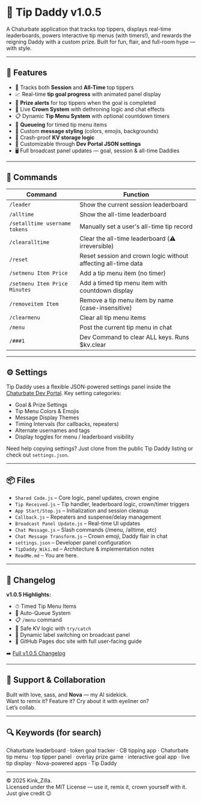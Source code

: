 # 👑 Tip Daddy v1.0.5

A Chaturbate application that tracks top tippers, displays real-time leaderboards, powers interactive tip menus (with timers!), and rewards the reigning Daddy with a custom prize. Built for fun, flair, and full-room hype — with style.

---

## 🚀 Features

- 🎯 Tracks both **Session** and **All-Time** top tippers  
- 📈 Real-time **tip goal progress** with animated panel display  
- 🎁 **Prize alerts** for top tippers when the goal is completed  
- 👑 Live **Crown System** with dethroning logic and chat effects  
- 📋 Dynamic **Tip Menu System** with optional countdown timers  
- 🔁 **Queueing** for timed tip menu items  
- 💬 Custom **message styling** (colors, emojis, backgrounds)  
- 🧠 Crash-proof **KV storage logic**  
- 🎨 Customizable through **Dev Portal JSON settings**  
- 🖥️ Full broadcast panel updates — goal, session & all-time Daddies

---

## 💬 Commands

| Command                           | Function                                                            |
|----------------------------------|----------------------------------------------------------------------|
| `/leader`                        | Show the current session leaderboard                                 |
| `/alltime`                       | Show the all-time leaderboard                                        |
| `/setalltime username tokens`    | Manually set a user's all-time tip record                            |
| `/clearalltime`                  | Clear the all-time leaderboard (⚠️ irreversible)                     |
| `/reset`                         | Reset session and crown logic without affecting all-time data        |
| `/setmenu Item Price`            | Add a tip menu item (no timer)                                       |
| `/setmenu Item Price Minutes`    | Add a timed tip menu item with countdown display                     |
| `/removeitem Item`               | Remove a tip menu item by name (case-insensitive)                    |
| `/clearmenu`                     | Clear all tip menu items                                             |
| `/menu`                          | Post the current tip menu in chat                                    |
| `/###1`                          | Dev Command to clear ALL keys. Runs $kv.clear                        |

---

## ⚙️ Settings

Tip Daddy uses a flexible JSON-powered settings panel inside the [Chaturbate Dev Portal](https://chaturbate.com/apps/). Key setting categories:

- Goal & Prize Settings  
- Tip Menu Colors & Emojis  
- Message Display Themes  
- Timing Intervals (for callbacks, repeaters)  
- Alternate usernames and tags  
- Display toggles for menu / leaderboard visibility  

Need help copying settings? Just clone from the public Tip Daddy listing or check out `settings.json`.

---

## 📦 Files

- `Shared Code.js` – Core logic, panel updates, crown engine  
- `Tip Received.js` – Tip handler, leaderboard logic, crown/timer triggers  
- `App Start/Stop.js` – Initialization and session cleanup  
- `Callback.js` – Repeaters and suspense/delay management  
- `Broadcast Panel Update.js` – Real-time UI updates  
- `Chat Message.js` – Slash commands (/menu, /alltime, etc)  
- `Chat Message Transform.js` – Crown emoji, Daddy flair in chat  
- `settings.json` – Developer panel configuration  
- `TipDaddy_Wiki.md` – Architecture & implementation notes  
- `ReadMe.md` – You are here.

---

## 📝 Changelog

**v1.0.5 Highlights:**

- ⏱ Timed Tip Menu Items  
- 🔁 Auto-Queue System  
- 📋 `/menu` command  
- 🧠 Safe KV logic with `try/catch`  
- 🎨 Dynamic label switching on broadcast panel  
- 💖 GitHub Pages doc site with full user-facing guide

➡️ [Full v1.0.5 Changelog](./TipDaddy_v1.0.5_Changelog.md)

---

## 💬 Support & Collaboration

Built with love, sass, and **Nova** — my AI sidekick.  
Want to remix it? Feature it? Cry about it with eyeliner on?  
Let’s collab.

---

## 🔍 Keywords (for search)

Chaturbate leaderboard · token goal tracker · CB tipping app · Chaturbate tip menu · top tipper panel · overlay prize game · interactive goal app · live tip display · Nova-powered apps · Tip Daddy

---

© 2025 Kink_Zilla.  
Licensed under the MIT License — use it, remix it, crown yourself with it. Just give credit 😉
